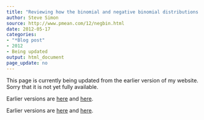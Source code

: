 ```yaml
---
title: "Reviewing how the binomial and negative binomial distributions work"
author: Steve Simon
source: http://www.pmean.com/12/negbin.html
date: 2012-05-17
categories:
- "*Blog post"
- 2012
- Being updated
output: html_document
page_update: no
---
```


This page is currently being updated from the earlier version of my website. Sorry that it is not yet fully available.

<!---More--->

 
Earlier versions are [here][sim1] and [here][sim2].
 
[sim1]: http://www.pmean.com/12/negbin.html
[sim2]: http://new.pmean.com/binomial-and-negative-binomial/
 

Earlier versions are [here][sim1] and [here][sim2].
 
[sim1]: http://www.pmean.com/12/negbin.html
[sim2]: http://new.pmean.com/binomial-and-negative-binomial/
